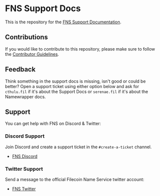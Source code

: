 # FNS Support Docs
This is the repository for the [FNS Support Documentation](https://support.fildomains.com).

## Contributions
If you would like to contribute to this repository, please make sure to follow the [Contributor Guidelines](https://support.fildomains.com/docs/faq/contributor-guidelines).

## Feedback
Think something in the support docs is missing, isn't good or could be better? Open a support ticket using either option below and ask for `cthulu.fil` if it's about the Support Docs or `serenae.fil` if it's about the Namewrapper docs.

## Support
 You can get help with FNS on Discord & Twitter:

### Discord Support
Join Discord and create a support ticket in the `#create-a-ticket` channel.
 - [FNS Discord](https://chat.ens.domains)

### Twitter Support
Send a message to the official Filecoin Name Service twitter account:
 - [FNS Twitter](https://twitter.com/ensdomains)


